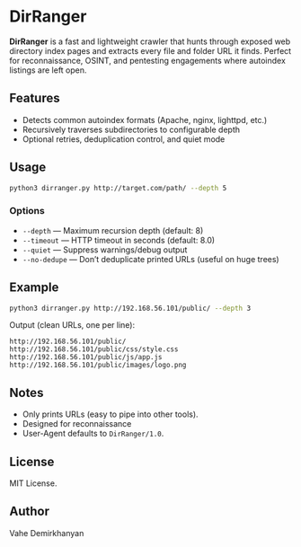 # DirRanger  

**DirRanger** is a fast and lightweight crawler that hunts through exposed web directory index pages and extracts every file and folder URL it finds. Perfect for reconnaissance, OSINT, and pentesting engagements where autoindex listings are left open.  

## Features  
- Detects common autoindex formats (Apache, nginx, lighttpd, etc.)  
- Recursively traverses subdirectories to configurable depth  
- Optional retries, deduplication control, and quiet mode  

## Usage  
```bash
python3 dirranger.py http://target.com/path/ --depth 5
````

### Options

* `--depth` — Maximum recursion depth (default: 8)
* `--timeout` — HTTP timeout in seconds (default: 8.0)
* `--quiet` — Suppress warnings/debug output
* `--no-dedupe` — Don’t deduplicate printed URLs (useful on huge trees)

## Example

```bash
python3 dirranger.py http://192.168.56.101/public/ --depth 3
```

Output (clean URLs, one per line):

```
http://192.168.56.101/public/
http://192.168.56.101/public/css/style.css
http://192.168.56.101/public/js/app.js
http://192.168.56.101/public/images/logo.png
```

## Notes

* Only prints URLs (easy to pipe into other tools).
* Designed for reconnaissance
* User-Agent defaults to `DirRanger/1.0`.

## License

MIT License.

## Author

Vahe Demirkhanyan
